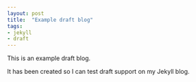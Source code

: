 ```yaml
---
layout: post
title:  "Example draft blog"
tags:
- jekyll
- draft
---
```


This is an example draft blog. 

It has been created so I can test draft support on my Jekyll blog. 


